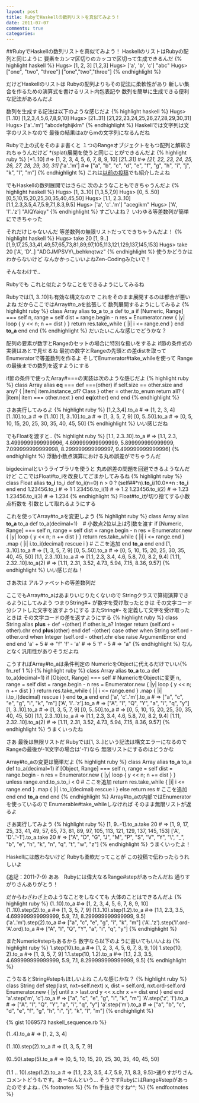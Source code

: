 ```yaml
---
layout: post
title: RubyでHaskellの数列リストを真似てみよう！
date: 2011-07-07
comments: true
categories:
---
```


##RubyでHaskellの数列リストを真似てみよう！
HaskellのリストはRubyの配列と同じように
要素をカンマ区切りのカッコで区切って生成できるんだ
{% highlight haskell %}
Hugs> [1, 2, 3]
[1,2,3]
Hugs> ['a', 'b', 'c']
"abc"
Hugs> ["one", "two", "three"]
["one","two","three"]
{% endhighlight %}

だけどHaskellのリストは
Rubyの配列よりもその記法に柔軟性があり
新しい集合を作るための演算式を書けるリスト内包表記や
数列を簡単に生成できる便利な記法があるんだよ

数列を生成する記法は以下のような感じだよ
{% highlight haskell %}
Hugs> [1..10]
[1,2,3,4,5,6,7,8,9,10]
Hugs> [21..31]
[21,22,23,24,25,26,27,28,29,30,31]
Hugs> ['a'..'m']
"abcdefghijklm"
{% endhighlight %}
Haskellでは文字列は文字のリストなので
最後の結果はaからmの文字列になるんだね

Rubyで上の式をそのまま書くと
１つのRangeオブジェクトをもつ配列と解釈されちゃうんだけど
 *(splat)展開を使うと同じことができるんだよ
{% highlight ruby %}
[*1..10] #=> [1, 2, 3, 4, 5, 6, 7, 8, 9, 10]
[*21..31] #=> [21, 22, 23, 24, 25, 26, 27, 28, 29, 30, 31]
[*'a'..'m'] #=> ["a", "b", "c", "d", "e", "f", "g", "h", "i", "j", "k", "l", "m"]
{% endhighlight %}
これは[以前の投稿](/2011/06/22/notitle/)でも紹介したよね

でもHaskellの数列展開ではさらに
次のようなこともできちゃうんだよ
{% highlight haskell %}
Hugs> [1, 3..10]
[1,3,5,7,9]
Hugs> [0, 5..50]
[0,5,10,15,20,25,30,35,40,45,50]
Hugs> [1.1, 2.3..10]
[1.1,2.3,3.5,4.7,5.9,7.1,8.3,9.5]
Hugs> ['a', 'c'..'m']
"acegikm"
Hugs> ['A', 'I'..'z']
"AIQYaiqy"
{% endhighlight %}
すごいよね？
いわゆる等差数列が簡単にできちゃった

それだけじゃないんだ
等差数列の無限リストだってできちゃうんだよ！
{% highlight haskell %}
Hugs> take 20 [1, 9..]
[1,9,17,25,33,41,49,57,65,73,81,89,97,105,113,121,129,137,145,153]
Hugs> take 20 ['A', 'D'..]
"ADGJMPSVY\\_behknqtwz"
{% endhighlight %}
使うかどうかはわからないけど
なんかかっこいいよねZen-Codingみたいで！

そんなわけで..

Rubyでも
これと似たようなことをできるようにしてみるね

Rubyでは[1, 3..10]も有効な構文なので
これをそのまま展開するのは都合が悪いよね
だからここではArray#to_aを拡張して
数列展開するようにしてみるよ
{% highlight ruby %}
class Array
  alias __to_a__ to_a
  def to_a
    if [Numeric, Range] === self
      n, range = self
      dist = range.begin - n
      res = Enumerator.new { |y| loop { y << n; n += dist } }
      return res.take_while { |i| i <= range.end }
    end
    __to_a__
  end
end
{% endhighlight %}
だいたいこんな感じでどうかな？

配列の要素が数字とRangeのセットの場合に特別な扱いをするよ
if節の条件式の実装はあとで見せるね
最初の数字とRangeの先頭との差distを取って
Enumeratorで等差数列を作るよ
そしてEnumerator#take_whileを使って
Rangeの最後までの数列を返すようにする

if節の条件で使ったArray#===の実装は次のような感じだよ
{% highlight ruby %}
class Array
  alias __eq__ ===
  def ===(other)
    if self.size == other.size and any? { |item| item.instance_of? Class }
      other = other.to_enum
      return all? { |item| item === other.next }
    end
    __eq__(other)
  end
end
{% endhighlight %}

さあ実行してみるよ
{% highlight ruby %}
[1,2,3,4].to_a # => [1, 2, 3, 4]
[1..10].to_a # => [1..10]
[1, 3..10].to_a # => [1, 3, 5, 7, 9]
[0, 5..50].to_a # => [0, 5, 10, 15, 20, 25, 30, 35, 40, 45, 50]
{% endhighlight %}
いい感じだね

でもFloatを渡すと..
{% highlight ruby %}
[1.1, 2.3..10].to_a # => [1.1, 2.3, 3.4999999999999996, 4.699999999999999, 5.899999999999999, 7.099999999999998, 8.299999999999997, 9.499999999999996]
{% endhighlight %}
浮動小数点演算における丸め誤差がでちゃうんだ

bigdecimalというライブラリを使うと
丸め誤差の問題を回避できるようなんだけど
ここではFloat#to_iを改良してごまかしてみるね
{% highlight ruby %}
class Float
  alias __to_i__ to_i
  def to_i(n=0)
    n > 0 ? (self##*n).__to_i__/10.0**n : __to_i__
  end
end
1.23456.to_i # => 1
1.23456.to_i(1) # => 1.2
1.23456.to_i(2) # => 1.23
1.23456.to_i(3) # => 1.234
{% endhighlight %}
Float#to_iが切り捨てする小数点桁数を
引数として取れるようにする

これを使ってArray#to_aを変更しよう
{% highlight ruby %}
class Array
  alias __to_a__ to_a
  def to_a(decimal=1)　# 小数点2位以上は引数を渡す
    if [Numeric, Range] === self
      n, range = self
      dist = range.begin - n
      res = Enumerator.new { |y| loop { y << n; n += dist } }
      return res.take_while { |i| i <= range.end }
                .map { |i| i.to_i(decimal) rescue i }  # ここを追加
    end
    __to_a__
  end
end
[1, 3..10].to_a # => [1, 3, 5, 7, 9]
[0, 5..50].to_a # => [0, 5, 10, 15, 20, 25, 30, 35, 40, 45, 50]
[1.1, 2.3..10].to_a # => [1.1, 2.3, 3.4, 4.6, 5.8, 7.0, 8.2, 9.4]
[1.11, 2.32..10].to_a(2) # => [1.11, 2.31, 3.52, 4.73, 5.94, 7.15, 8.36, 9.57]
{% endhighlight %}
いい感じだね！

さあ次は
アルファベットの等差数列だ

ここでもArray#to_aはあまりいじりたくないので
Stringクラスで算術演算できるようにしてみよう
つまりString#+ が数字を受け取ったときは
その文字コード分シフトした文字を返すようにする
またString#- を定義して文字を受け取ったときは
その文字コードの差を返すようにする
{% highlight ruby %}
class String
  alias __plus__ +
  def +(other)
    if other.is_a? Integer
      return (self.ord + other).chr
    end
    __plus__(other)
  end
  def -(other)
    case other
    when String
      self.ord - other.ord
    when Integer
      (self.ord - other).chr
    else
      raise ArgumentError
    end
  end
end
'a' + 5 # => "f"
'f' - 'a' # => 5
'f' - 5 # => "a"
{% endhighlight %}
なんとなく汎用性がありそうだよね

こうすればArray#to_aは条件判定の
NumericをObjectに代えるだけでいい{% fn_ref 1 %}
{% highlight ruby %}
class Array
  alias __to_a__ to_a
  def to_a(decimal=1)
    if [Object, Range] === self # NumericをObjectに変更
      n, range = self
      dist = range.begin - n
      res = Enumerator.new { |y| loop { y << n; n += dist } }
      return res.take_while { |i| i <= range.end }
                .map { |i| i.to_i(decimal) rescue i }
    end
    __to_a__
  end
end
['a', 'c'..'m'].to_a # => ["a", "c", "e", "g", "i", "k", "m"]
['A', 'I'..'z'].to_a # => ["A", "I", "Q", "Y", "a", "i", "q", "y"]
[1, 3..10].to_a # => [1, 3, 5, 7, 9]
[0, 5..50].to_a # => [0, 5, 10, 15, 20, 25, 30, 35, 40, 45, 50]
[1.1, 2.3..10].to_a # => [1.1, 2.3, 3.4, 4.6, 5.8, 7.0, 8.2, 9.4]
[1.11, 2.32..10].to_a(2) # => [1.11, 2.31, 3.52, 4.73, 5.94, 7.15, 8.36, 9.57]
{% endhighlight %}
うまくいったね

さあ
最後は無限リストだ
Rubyでは[1, 3..]という記法は構文エラーになるので
Rangeの最後が-1(文字の場合は'-1')なら
無限リストにするのはどうかな

Array#to_aの変更は簡単だよ
{% highlight ruby %}
class Array
  alias __to_a__ to_a
  def to_a(decimal=1)
    if [Object, Range] === self
      n, range = self
      dist = range.begin - n
      res = Enumerator.new { |y| loop { y << n; n += dist } }
      unless range.end.to_s.to_i < 0   # ここを追加
        return res.take_while { |i| i <= range.end }
                  .map { |i| i.to_i(decimal) rescue i }
      else
        return res                     # ここを追加
      end
    end
    __to_a__
  end
end
{% endhighlight %}
Array#to_aの内部ではEnumeratorを使っているので
Enumerable#take_whileしなければ
そのまま無限リストが返るよ

さあ実行してみよう
{% highlight ruby %}
[1, 9..-1].to_a.take 20 # => [1, 9, 17, 25, 33, 41, 49, 57, 65, 73, 81, 89, 97, 105, 113, 121, 129, 137, 145, 153]
['A', 'D'..'-1'].to_a.take 20 # => ["A", "D", "G", "J", "M", "P", "S", "V", "Y", "\\", "_", "b", "e", "h", "k", "n", "q", "t", "w", "z"]
{% endhighlight %}
うまくいったよ！

Haskellには敵わないけど
Rubyも柔軟だってことが
この投稿で伝わったらうれしいよ

(追記：2011-7-9)
ああ　Rubyには偉大なるRange#stepがあったんだね
通りすがりさんありがとう！

だからわざわざ上のようなことをしなくても
大体のことはできるんだよ
{% highlight ruby %}
(1..10).to_a #=> [1, 2, 3, 4, 5, 6, 7, 8, 9, 10]
(1..10).step(2).to_a #=> [1, 3, 5, 7, 9]
(1.1..10).step(1.2).to_a #=> [1.1, 2.3, 3.5, 4.699999999999999, 5.9, 7.1, 8.299999999999999, 9.5]
('a'..'m').step(2).to_a #=> ["a", "c", "e", "g", "i", "k", "m"]
('A'..'z').step('I'.ord-'A'.ord).to_a #=> ["A", "I", "Q", "Y", "a", "i", "q", "y"]
{% endhighlight %}

またNumeric#stepもあるから
数字なら以下のように書いてもいいよね
{% highlight ruby %}
1.step(10).to_a #=> [1, 2, 3, 4, 5, 6, 7, 8, 9, 10]
1.step(10, 2).to_a #=> [1, 3, 5, 7, 9]
1.1.step(10, 1.2).to_a #=> [1.1, 2.3, 3.5, 4.699999999999999, 5.9, 7.1, 8.299999999999999, 9.5]
{% endhighlight %}

こうなるとString#stepもほしいよね
こんな感じかな？
{% highlight ruby %}
class String
  def step(last, nxt=self.next)
    x, dist = self.ord, nxt.ord-self.ord
    Enumerator.new { |y|
      until x > last.ord
        y << x.chr
        x += dist
      end
    }
  end
end
'a'.step('m', 'c').to_a # => ["a", "c", "e", "g", "i", "k", "m"]
'A'.step('z', 'I').to_a # => ["A", "I", "Q", "Y", "a", "i", "q", "y"]
'a'.step('m').to_a # => ["a", "b", "c", "d", "e", "f", "g", "h", "i", "j", "k", "l", "m"]
{% endhighlight %}

{% gist 1069573 haskell_sequence.rb %}

(1..4).to_a  # => [1, 2, 3, 4]<br><br>(1..10).step(2).to_a # => [1, 3, 5, 7, 9]<br><br>(0..50).step(5).to_a # => [0, 5, 10, 15, 20, 25, 30, 35, 40, 45, 50]<br><br>(1.1 .. 10).step(1.2).to_a # => [1.1, 2.3, 3.5, 4.7, 5.9, 7.1, 8.3, 9.5]>通りすがりさん<br>コメントどうもです。あーなんという... そうですRubyにはRange#stepがあったのですよね..
{% footnotes %}
   {% fn 手抜きですね^^; %}
{% endfootnotes %}
